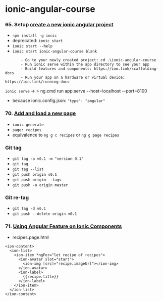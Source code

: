 # ionic-angular-course

### 65. Setup [create a new ionic angular project](https://www.udemy.com/course/ionic-2-the-practical-guide-to-building-ios-android-apps/learn/lecture/13727692#questions)
- `npm install -g ionic`
- deprecated: `ionic start`
- `ionic start --help`
- `ionic start ionic-angular-course blank`
```
       - Go to your newly created project: cd .\ionic-angular-course
       - Run ionic serve within the app directory to see your app
       - Build features and components: https://ion.link/scaffolding-docs
       - Run your app on a hardware or virtual device: https://ion.link/running-docs
```

`ionic serve` -> > ng.cmd run app:serve --host=localhost --port=8100
 - because ionic.config.json: `"type": "angular"`

 ### 70. [Add and load a new page](https://www.udemy.com/course/ionic-2-the-practical-guide-to-building-ios-android-apps/learn/lecture/13727706#questions)
 - `ionic generate`
 - `page: recipes` 
 - equivalence to `ng g c recipes` or `ng g page recipes`


### Git tag
- `git tag -a v0.1 -m "version 0.1"`
- `git tag`
- `git tag --list`
- `git push origin v0.1`
- `git push origin --tags`
- `git push -u origin master`

### Git re-tag
- `git tag -d v0.1`
- `git push --delete origin v0.1`

### 71. [Using Angular Feature on Ionic Components](https://www.udemy.com/course/ionic-2-the-practical-guide-to-building-ios-android-apps/learn/lecture/13727710#questions)
- recipes.page.html
```
<ion-content>
  <ion-list>
    <ion-item *ngFor="let recipe of recipes">
      <ion-avatar slot="start">
        <ion-img [src]="recipe.imageUrl"></ion-img>
      </ion-avatar>
      <ion-label>
        {{recipe.title}}
      </ion-label>
    </ion-item>
  </ion-list>
</ion-content>
```